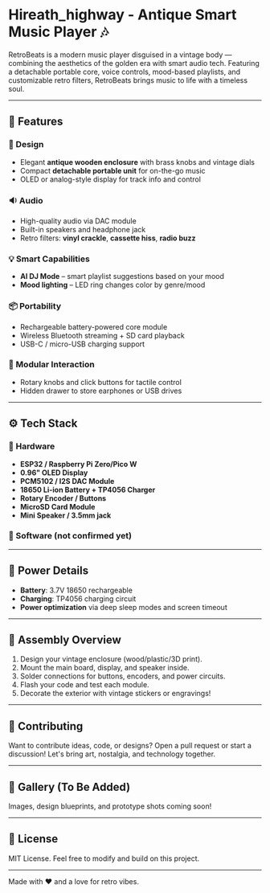 # Hireath_highway - Antique Smart Music Player 🎶

RetroBeats is a modern music player disguised in a vintage body — combining the aesthetics of the golden era with smart audio tech. Featuring a detachable portable core, voice controls, mood-based playlists, and customizable retro filters, RetroBeats brings music to life with a timeless soul.

---

## 🧰 Features

### 🌟 Design
- Elegant **antique wooden enclosure** with brass knobs and vintage dials
- Compact **detachable portable unit** for on-the-go music
- OLED or analog-style display for track info and control

### 🔉 Audio
- High-quality audio via DAC module
- Built-in speakers and headphone jack
- Retro filters: **vinyl crackle**, **cassette hiss**, **radio buzz**

### 💡 Smart Capabilities
- **AI DJ Mode** – smart playlist suggestions based on your mood
- **Mood lighting** – LED ring changes color by genre/mood

### 📦 Portability
- Rechargeable battery-powered core module
- Wireless Bluetooth streaming + SD card playback
- USB-C / micro-USB charging support

### 🔄 Modular Interaction
- Rotary knobs and click buttons for tactile control
- Hidden drawer to store earphones or USB drives

---

## ⚙️ Tech Stack

### 🧠 Hardware
- **ESP32 / Raspberry Pi Zero/Pico W**
- **0.96" OLED Display**
- **PCM5102 / I2S DAC Module**
- **18650 Li-ion Battery + TP4056 Charger**
- **Rotary Encoder / Buttons**
- **MicroSD Card Module**
- **Mini Speaker / 3.5mm jack**

### 🧪 Software (not confirmed yet)

---

## 🔋 Power Details

- **Battery**: 3.7V 18650 rechargeable
- **Charging**: TP4056 charging circuit
- **Power optimization** via deep sleep modes and screen timeout

---

## 📐 Assembly Overview

1. Design your vintage enclosure (wood/plastic/3D print).
2. Mount the main board, display, and speaker inside.
3. Solder connections for buttons, encoders, and power circuits.
4. Flash your code and test each module.
5. Decorate the exterior with vintage stickers or engravings!


---

## 🤝 Contributing

Want to contribute ideas, code, or designs? Open a pull request or start a discussion! Let's bring art, nostalgia, and technology together.

---

## 📸 Gallery (To Be Added)

Images, design blueprints, and prototype shots coming soon!

---

## 📃 License

MIT License. Feel free to modify and build on this project.

---

Made with ❤️ and a love for retro vibes.
